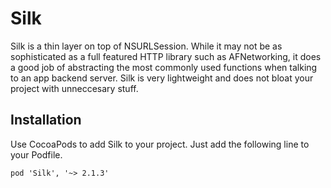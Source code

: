 Silk
======

Silk is a thin layer on top of NSURLSession. While it may not be as sophisticated as a full featured HTTP library such as AFNetworking, it does a good job of abstracting the most commonly used functions when talking to an app backend server. Silk is very lightweight and does not bloat your project with unneccesary stuff.


## Installation
Use CocoaPods to add Silk to your project. Just add the following line to your Podfile.
```
pod 'Silk', '~> 2.1.3'
```
